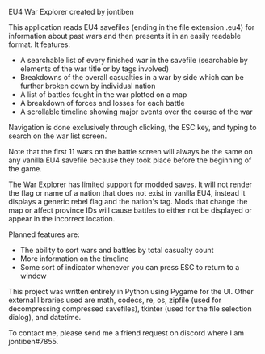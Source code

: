 EU4 War Explorer
created by jontiben

This application reads EU4 savefiles (ending in the file extension .eu4) for information about past wars and then presents it in an easily readable format. It features:
- A searchable list of every finished war in the savefile (searchable by elements of the war title or by tags involved)
- Breakdowns of the overall casualties in a war by side which can be further broken down by individual nation
- A list of battles fought in the war plotted on a map
- A breakdown of forces and losses for each battle
- A scrollable timeline showing major events over the course of the war

Navigation is done exclusively through clicking, the ESC key, and typing to search on the war list screen.

Note that the first 11 wars on the battle screen will always be the same on any vanilla EU4 savefile because they took place before the beginning of the game.


The War Explorer has limited support for modded saves. It will not render the flag or name of a nation that does not exist in vanilla EU4, instead it displays a generic rebel flag and the nation's tag. 
Mods that change the map or affect province IDs will cause battles to either not be displayed or appear in the incorrect location.


Planned features are:
- The ability to sort wars and battles by total casualty count
- More information on the timeline
- Some sort of indicator whenever you can press ESC to return to a window

This project was written entirely in Python using Pygame for the UI. Other external libraries used are math, codecs, re, os, zipfile (used for decompressing compressed savefiles), tkinter (used for the file selection dialog), and datetime.

To contact me, please send me a friend request on discord where I am jontiben#7855.
